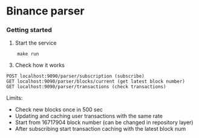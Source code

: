 # Binance parser

### Getting started
1. Start the service
```
    make run
```
3. Check how it works

```azure
POST localhost:9090/parser/subscription (subscribe)
GET localhost:9090/parser/blocks/current (get latest block number)
GET localhost:9090/parser/transactions (check transactions)

```

Limits:
 - Check new blocks once in 500 sec
 - Updating and caching user transactions with the same rate
 - Start from 16717904 block number (can be changed in repository layer)
 - After subscribing start transaction caching with the latest block num
